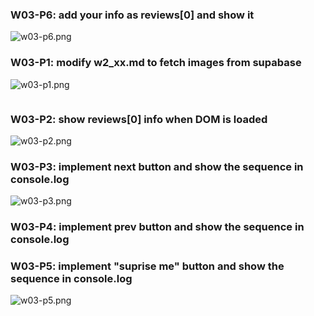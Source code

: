 ### W03-P6: add your info as reviews[0] and show it

![w03-p6.png](https://hsexmvemzjlqjqnfwwob.supabase.co/storage/v1/object/public/demo-24/md_1N_img/w03-p6.PNG)

### W03-P1: modify w2_xx.md to fetch images from supabase

![w03-p1.png](https://hsexmvemzjlqjqnfwwob.supabase.co/storage/v1/object/public/demo-24/md_1N_img/w03-p1.PNG)

```

```

### W03-P2: show reviews[0] info when DOM is loaded

![w03-p2.png](https://hsexmvemzjlqjqnfwwob.supabase.co/storage/v1/object/public/demo-24/md_1N_img/w03-p2.PNG)

### W03-P3: implement next button and show the sequence in console.log

![w03-p3.png](https://hsexmvemzjlqjqnfwwob.supabase.co/storage/v1/object/public/demo-24/md_1N_img/w03_p3.PNG)

### W03-P4: implement prev button and show the sequence in console.log

### W03-P5: implement "suprise me" button and show the sequence in console.log

![w03-p5.png](https://hsexmvemzjlqjqnfwwob.supabase.co/storage/v1/object/public/demo-24/md_1N_img/w03_p5.PNG)
